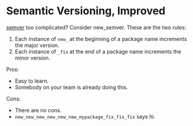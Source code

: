 # Semantic Versioning, Improved

[semver](https://semver.org) too complicated? Consider new_semver. These are the two rules:

  1. Each instance of `new_` at the beginning of a package name increments the major version.
  2. Each instance of `_fix` at the end of a package name increments the minor version.
   
Pros:

  - Easy to learn.
  - Somebody on your team is already doing this.

Cons:

  - There are no cons.
  - `new_new_new_new_new_new_mypackage_fix_fix_fix` says hi.
